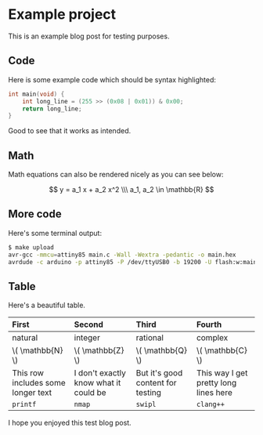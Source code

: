 # Example project

This is an example blog post for testing purposes.

## Code

Here is some example code which should be syntax highlighted:

```c
int main(void) {
	int long_line = (255 >> (0x08 | 0x01)) & 0x00;
	return long_line;
}
```

Good to see that it works as intended.

## Math

Math equations can also be rendered nicely as you can see below:

$$
y = a_1 x + a_2 x^2 \\\
a_1, a_2 \in \mathbb{R}
$$

## More code

Here's some terminal output:

```sh
$ make upload
avr-gcc -mmcu=attiny85 main.c -Wall -Wextra -pedantic -o main.hex
avrdude -c arduino -p attiny85 -P /dev/ttyUSB0 -b 19200 -U flash:w:main.hex
```

## Table

Here's a beautiful table.

First	| Second	| Third		| Fourth
 :----- | :-------- | :-------- | :-----
natural	| integer	| rational	| complex
\\( \mathbb\{N\} \\)	| \\( \mathbb\{Z\} \\)	| \\( \mathbb\{Q\} \\)	| \\( \mathbb\{C\} \\)
This row includes some longer text	| I don't exactly know what it could be	| But it's good content for testing | This way I get pretty long lines here
`printf`	| `nmap`	| `swipl` | `clang++`

I hope you enjoyed this test blog post.
